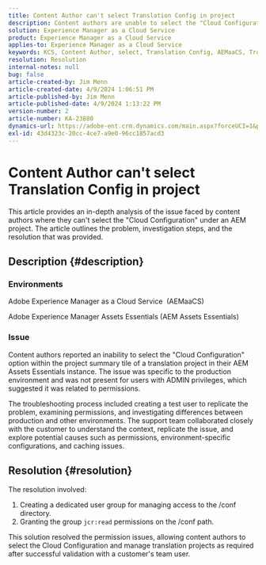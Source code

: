 ```yaml
---
title: Content Author can't select Translation Config in project
description: Content authors are unable to select the "Cloud Configuration" within an AEM project, leading to an inability to manage translation configurations effectively.
solution: Experience Manager as a Cloud Service
product: Experience Manager as a Cloud Service
applies-to: Experience Manager as a Cloud Service
keywords: KCS, Content Author, select, Translation Config, AEMaaCS, Troubleshooting, AEM Assets Essentials, Adobe Experience Manager as a Cloud Service, project
resolution: Resolution
internal-notes: null
bug: false
article-created-by: Jim Menn
article-created-date: 4/9/2024 1:06:51 PM
article-published-by: Jim Menn
article-published-date: 4/9/2024 1:13:22 PM
version-number: 2
article-number: KA-23880
dynamics-url: https://adobe-ent.crm.dynamics.com/main.aspx?forceUCI=1&pagetype=entityrecord&etn=knowledgearticle&id=70690e04-72f6-ee11-a1fe-6045bd006268
exl-id: 43d4323c-20cc-4ce7-a9e0-96cc1857acd3
---
```

# Content Author can't select Translation Config in project


This article provides an in-depth analysis of the issue faced by content authors where they can't select the "Cloud Configuration" under an AEM project. The article outlines the problem, investigation steps, and the resolution that was provided.

## Description {#description}


### Environments

Adobe Experience Manager as a Cloud Service  (AEMaaCS)

Adobe Experience Manager Assets Essentials (AEM Assets Essentials)

### Issue 

Content authors reported an inability to select the "Cloud Configuration" option within the project summary tile of a translation project in their AEM Assets Essentials instance. The issue was specific to the production environment and was not present for users with ADMIN privileges, which suggested it was related to permissions.

The troubleshooting process included creating a test user to replicate the problem, examining permissions, and investigating differences between production and other environments. The support team collaborated closely with the customer to understand the context, replicate the issue, and explore potential causes such as permissions, environment-specific configurations, and caching issues.


## Resolution {#resolution}


The resolution involved:

1. Creating a dedicated user group for managing access to the /conf directory.
2. Granting the group `jcr:read` permissions on the /conf path.


This solution resolved the permission issues, allowing content authors to select the Cloud Configuration and manage translation projects as required after successful validation with a customer's team user.
